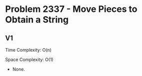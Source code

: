 # Problem 2337 - Move Pieces to Obtain a String

## V1

Time Complexity: O(n)

Space Complexity: O(1)

- None.

